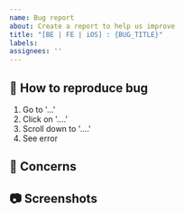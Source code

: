 ```yaml
---
name: Bug report
about: Create a report to help us improve
title: "[BE | FE | iOS] : {BUG_TITLE}"
labels:
assignees: ''
---
```


## 🔄 How to reproduce bug

<!--어떻게 하면 버그를 다시 만들 수 있는지 과정을 설명해주세요!-->

1. Go to '...'
2. Click on '....'
3. Scroll down to '....'
4. See error

## 🤔 Concerns

<!--고려해야할 점은 무엇이 있는지 작성해주세요!-->



## 📷 Screenshots

<!--스크린샷으로 보여줄 수 있는 이미지가 있다면 첨부해주세요!-->



<!--마지막으로 이슈 생성 시 우측의 옵션들을 체크했는지 확인해주세요!-->
